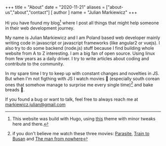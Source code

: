 +++
title = "About"
date = "2020-11-21"
aliases = ["about-us","about","contact"]
[ author ]
  name = "Julian Markiewicz"
+++

Hi you have found my blog[^1] where I post all things that might help someone in their web development journey.

My name is Julian Markiewicz and I am Poland based web developer mainly writing code in javascript or javascript frameworks (like angular2 or vuejs). I also try to do some backend (node.js) stuff because I find building whole website from A to Z interesting. I am a big fan of open source. Using linux from few years as a daily driver. I try to write articles about coding and contribute to the community.

In my spare time I try to keep up with constant changes and novelties in JS. But when I'm not figthing with JS I watch movies 🍿 (especially south corean ones that somehow manage to surprise me every single time)[^2] and bake breads 🍞.

If you found a bug or want to talk, feel free to always reach me at markiewicz.julian@gmail.com

[^1]: This website was build with Hugo, using [this](https://github.com/rhazdon/hugo-theme-hello-friend-ng) theme with minor tweaks here and there.
[^2]: if you don't believe me watch these three movies: [Parasite](https://www.imdb.com/title/tt6751668/), [Train to Busan](https://www.imdb.com/title/tt5700672/) and [The man from nowhere](https://www.imdb.com/title/tt1527788/)
